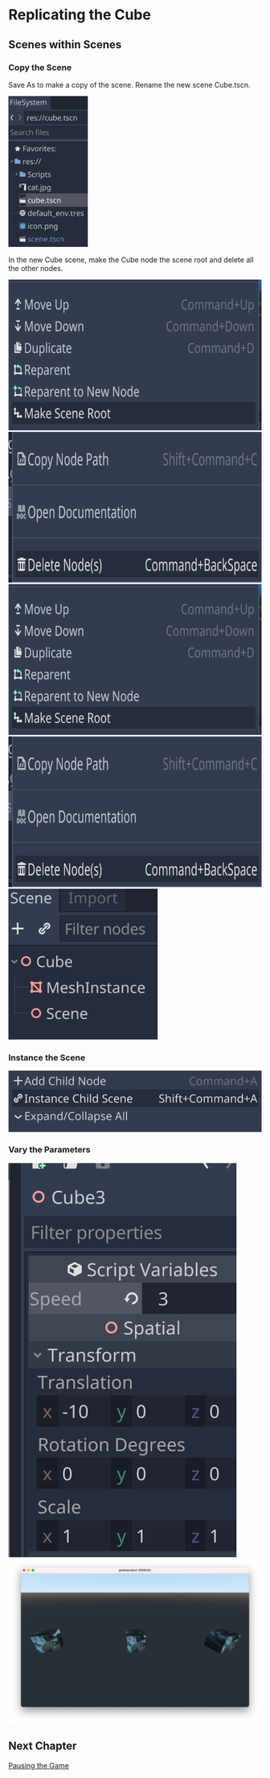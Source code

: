 # Replicating the Cube

## Scenes within Scenes

### Copy the Scene

Save As to make a copy of the scene. Rename the new scene Cube.tscn.

<img src="images/cubetscn.png" height="300">


In the new Cube scene, make the Cube node the scene root and delete all the other nodes.

<img src="images/makeroot.png" height="300">
<img src="images/deletenode.png" height="300">

<img src="images/makeroot.png" height="300">
<img src="images/deletenode.png" height="300">

<img src="images/cubescene.png" height="300">

### Instance the Scene

<img src="images/instancescene.png">

### Vary the Parameters

<img src="images/cube3.png">

<img src="images/playcubes.png">

## Next Chapter

[Pausing the Game](../chapter08/README.md)



